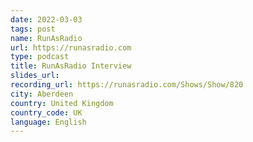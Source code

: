 ```yaml
---
date: 2022-03-03
tags: post
name: RunAsRadio
url: https://runasradio.com
type: podcast
title: RunAsRadio Interview
slides_url:
recording_url: https://runasradio.com/Shows/Show/820
city: Aberdeen
country: United Kingdom
country_code: UK
language: English
---
```

